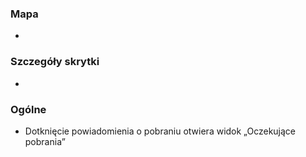 ### Mapa
-

### Szczegóły skrytki
-

### Ogólne
- Dotknięcie powiadomienia o pobraniu otwiera widok „Oczekujące pobrania”

